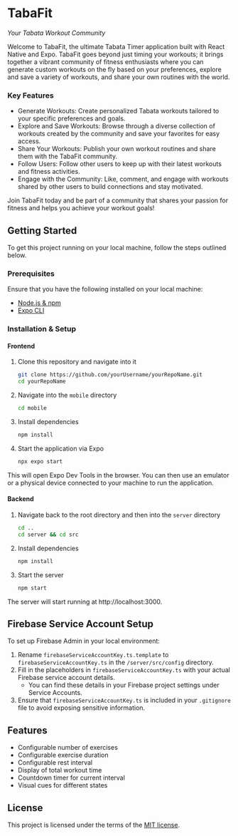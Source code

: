 # TabaFit

<i>Your Tabata Workout Community</i>

Welcome to TabaFit, the ultimate Tabata Timer application built with React Native and Expo. TabaFit goes beyond just timing your workouts; it brings together a vibrant community of fitness enthusiasts where you can generate custom workouts on the fly based on your preferences, explore and save a variety of workouts, and share your own routines with the world.

### Key Features
- Generate Workouts: Create personalized Tabata workouts tailored to your specific preferences and goals.
- Explore and Save Workouts: Browse through a diverse collection of workouts created by the community and save your favorites for easy access.
- Share Your Workouts: Publish your own workout routines and share them with the TabaFit community.
- Follow Users: Follow other users to keep up with their latest workouts and fitness activities.
- Engage with the Community: Like, comment, and engage with workouts shared by other users to build connections and stay motivated.

Join TabaFit today and be part of a community that shares your passion for fitness and helps you achieve your workout goals!

## Getting Started

To get this project running on your local machine, follow the steps outlined below.

### Prerequisites

Ensure that you have the following installed on your local machine:

- [Node.js & npm](https://nodejs.org/en/download/)
- [Expo CLI](https://docs.expo.dev/get-started/installation/)

### Installation & Setup

#### Frontend

1. Clone this repository and navigate into it

   ```bash
   git clone https://github.com/yourUsername/yourRepoName.git
   cd yourRepoName
   ```

2. Navigate into the `mobile` directory

   ```bash
   cd mobile
   ```

3. Install dependencies

   ```bash
   npm install
   ```

4. Start the application via Expo
   ```bash
   npx expo start
   ```

This will open Expo Dev Tools in the browser. You can then use an emulator or a physical device connected to your machine to run the application.

#### Backend

1. Navigate back to the root directory and then into the `server` directory

   ```bash
   cd ..
   cd server && cd src
   ```

2. Install dependencies

   ```bash
   npm install
   ```

3. Start the server

   ```bash
   npm start
   ```

The server will start running at http://localhost:3000.

## Firebase Service Account Setup

To set up Firebase Admin in your local environment:

1. Rename `firebaseServiceAccountKey.ts.template` to `firebaseServiceAccountKey.ts` in the `/server/src/config` directory.
2. Fill in the placeholders in `firebaseServiceAccountKey.ts` with your actual Firebase service account details.
   - You can find these details in your Firebase project settings under Service Accounts.
3. Ensure that `firebaseServiceAccountKey.ts` is included in your `.gitignore` file to avoid exposing sensitive information.

## Features

- Configurable number of exercises
- Configurable exercise duration
- Configurable rest interval
- Display of total workout time
- Countdown timer for current interval
- Visual cues for different states

## License

This project is licensed under the terms of the [MIT license](LICENSE).
